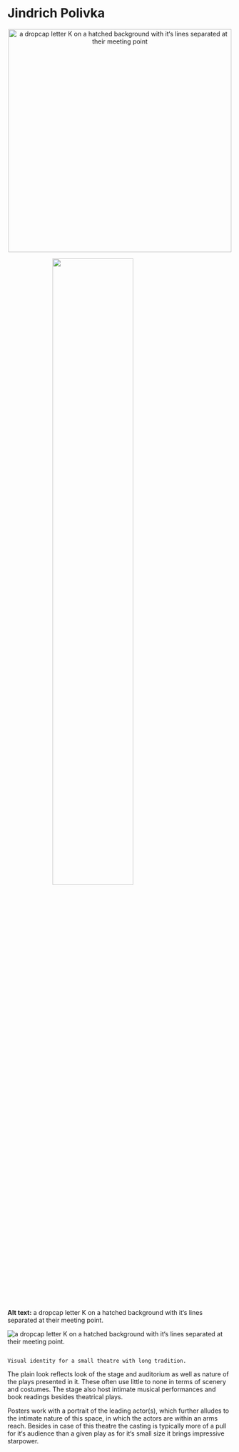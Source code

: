 # Jindrich Polivka





<p align="center">
  <img src="first-imp-viola" alt="a dropcap letter K  on a hatched background with it‘s lines separated at their meeting point" "class="center" width="500" />
</p>

<img src="k-dropcap-polivka.png"
     style="display:block;float:none;margin-left:auto;margin-right:auto;width:60%">







**Alt text:** a dropcap letter K  on a hatched background with it‘s lines separated at their meeting point.


![a dropcap letter K  on a hatched background with it‘s lines separated at their meeting point.](k-dropcap-polivka.png)

                                                                                  
                                                                                  Visual identity for a small theatre with long tradition.

The plain look reflects look of the stage and auditorium as well as nature of the plays presented in it. These often use little to none in terms of scenery and costumes. The stage also host intimate musical performances and book readings besides theatrical plays.

Posters work with a portrait of the leading actor(s), which further alludes to the intimate nature of this space, in which the actors are within an arms reach. Besides in case of this theatre the casting is typically more of a pull for it‘s audience than a given play as for it‘s small size it brings impressive starpower.
